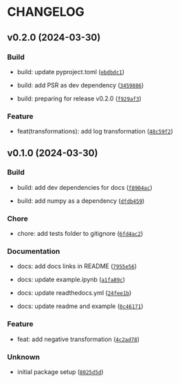 # CHANGELOG



## v0.2.0 (2024-03-30)

### Build

* build: update pyproject.toml ([`ebdbdc1`](https://github.com/Preet-Sojitra/imgcv/commit/ebdbdc1ec7df9b4e8ec97a65fc74a572697c7bf3))

* build: add PSR as dev dependency ([`3459886`](https://github.com/Preet-Sojitra/imgcv/commit/34598866dfa9865c2a05fac599861f3383a04ca7))

* build: preparing for release v0.2.0 ([`f929af3`](https://github.com/Preet-Sojitra/imgcv/commit/f929af38c0de2bf14f21844e737aada575074ada))

### Feature

* feat(transformations): add log transformation ([`48c59f2`](https://github.com/Preet-Sojitra/imgcv/commit/48c59f2b5467ba804f982ef5b18df51add384658))


## v0.1.0 (2024-03-30)

### Build

* build: add dev dependencies for docs ([`f8904ac`](https://github.com/Preet-Sojitra/imgcv/commit/f8904ac88b7e0e0aa73ee03d20c9a34d7942209f))

* build: add numpy as a dependency ([`dfdb459`](https://github.com/Preet-Sojitra/imgcv/commit/dfdb4595498360f6a9ef56e0c97cee781f68a6c5))

### Chore

* chore: add tests folder to gitignore ([`6fd4ac2`](https://github.com/Preet-Sojitra/imgcv/commit/6fd4ac2f096ef3310312a4ce988415c0934771b6))

### Documentation

* docs: add docs links in README ([`7955e56`](https://github.com/Preet-Sojitra/imgcv/commit/7955e56270d7656805bef8ab392cd51c560005b8))

* docs: update example.ipynb ([`a1fa89c`](https://github.com/Preet-Sojitra/imgcv/commit/a1fa89ce746057376ef29060a5b7424d25b1d0d5))

* docs: update readthedocs.yml ([`24fee1b`](https://github.com/Preet-Sojitra/imgcv/commit/24fee1bf15ed57394f9841983eebfde339f0564b))

* docs: update readme and example ([`0c46171`](https://github.com/Preet-Sojitra/imgcv/commit/0c46171d3e61efdf918dbd46cebfb822a63da233))

### Feature

* feat: add negative transformation ([`4c2ad78`](https://github.com/Preet-Sojitra/imgcv/commit/4c2ad780c600e0aaf06d62fc399b54d38b4f7dce))

### Unknown

* initial package setup ([`8025d5d`](https://github.com/Preet-Sojitra/imgcv/commit/8025d5d1f783d8f25c187d1f2878c2437441fab4))
